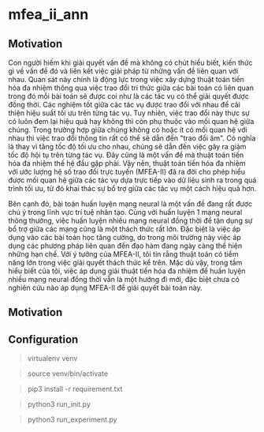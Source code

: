# mfea_ii_ann
## Motivation
Con người hiếm khi giải quyết vấn đề mà không có chút hiểu biết, kiến thức gì về vấn đề đó và liên kết việc giải pháp từ những vấn đề liên quan với nhau. Quan sát này chính là động lực trong việc xây dựng thuật toán tiến hóa đa nhiệm thông qua việc trao đổi tri thức giữa các bài toán có liên quan trong đó mỗi bài toán sẽ được coi như là các tác vụ có thể giải quyết được đồng thời. Các nghiệm tốt giữa các tác vụ được trao đổi với nhau để cải thiện hiệu suất tối ưu trên từng tác vụ. Tuy nhiên, việc trao đổi này thực sự có luôn đem lại hiệu quả hay không thì còn phụ thuộc vào mối quan hệ giữa chúng.
Trong trường hợp giữa chúng không có hoặc ít có mối quan hệ với nhau thì việc trao đổi thông tin rất có thể sẽ dẫn đến "trao đổi âm". Có nghĩa là thay vì tăng tốc độ tối ưu cho nhau, chúng sẽ dẫn đến việc gây ra giảm tốc độ hội tụ trên từng tác vụ. Đây cũng là một vấn đề mà thuật toán tiến hóa đa nhiệm thế hệ đầu gặp phải. Vậy nên, thuật toán tiến hóa đa nhiệm với ước lượng hệ số trao đổi trực tuyến (MFEA-II) đã ra đời cho phép hiểu được mối quan hệ giữa các tác vụ dựa trực tiếp vào dữ liệu sinh ra trong quá trình tối ưu, từ đó khai thác sự bổ trợ giữa các tác vụ một cách hiệu quả hơn. 

Bên cạnh đó, bài toán huấn luyện mạng neural là một vấn đề đang rất được chú ý trong lĩnh vực trí tuệ nhân tạo. Cùng với huấn luyện 1 mạng neural thông thường, việc huấn luyện nhiều mạng neural đồng thời để tận dụng sự bổ trợ giữa các mạng cũng là một thách thức rất lớn. Đặc biệt là việc áp dụng vào các bài toán học tăng cường, do trong môi trường này việc áp dụng các phương pháp liên quan đến đạo hàm đang ngày càng thể hiện những hạn chế.
Với ý tưởng của MFEA-II, tôi tin rằng thuật toán có tiềm năng lớn trong việc giải quyết thách thức kể trên. Mặc dù vậy, trong tầm hiểu biết của tôi, việc áp dụng giải thuật tiến hóa đa nhiệm để huấn luyện nhiều mạng neural đồng thời vẫn là một hướng đi mới, đặc biệt chưa có nghiên cứu nào áp dụng MFEA-II để giải quyết bài toán này.

## Motivation


## Configuration
>virtualenv venv

>source venv/bin/activate

>pip3 install -r requirement.txt

>python3 run_init.py

>python3 run_experiment.py
